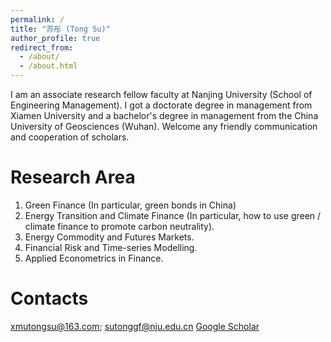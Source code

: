 ```yaml
---
permalink: /
title: "苏彤 (Tong Su)"
author_profile: true
redirect_from: 
  - /about/
  - /about.html
---
```


I am an associate research fellow faculty at Nanjing University (School of Engineering Management). 
I got a doctorate degree in management from Xiamen University and a bachelor's degree in management from the China University of Geosciences (Wuhan). 
Welcome any friendly communication and cooperation of scholars.

Research Area
======
1. Green Finance (In particular, green bonds in China)
2. Energy Transition and Climate Finance (In particular, how to use green / climate finance to promote carbon neutrality). 
3. Energy Commodity and Futures Markets.
4. Financial Risk and Time-series Modelling.
5. Applied Econometrics in Finance.

Contacts
======
xmutongsu@163.com; sutonggf@nju.edu.cn
[Google Scholar](https://scholar.google.com/citations?user=46FWdqIAAAAJ&hl=en/)
